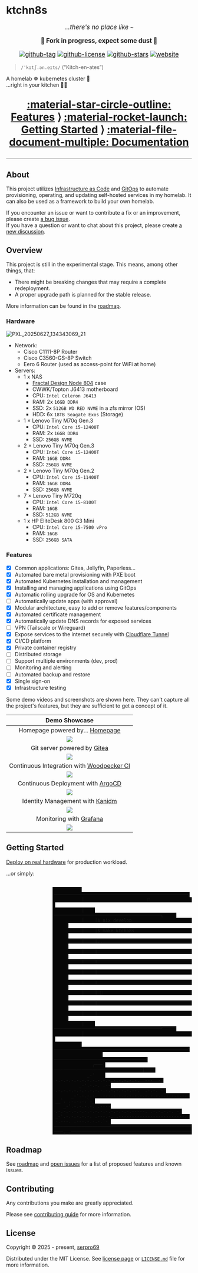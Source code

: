 # ktchn8s

<div markdown="1" style="text-align: center; font-size: 1.2em;">

_...there's no place like_ `~`

<b>🚧 Fork in progress, expect some dust 🚧</b>

[![github-tag](https://img.shields.io/github/v/tag/serpro69/ktchn8s?style=for-the-badge&logo=semver&logoColor=white)](https://github.com/serpro69/ktchn8s/tags)
[![github-license](https://img.shields.io/github/license/serpro69/ktchn8s?style=for-the-badge&logo=unlicense&logoColor=white)](https://opensource.org/license/mit)
[![github-stars](https://img.shields.io/github/stars/serpro69/ktchn8s?logo=github&logoColor=white&color=gold&style=for-the-badge)](https://github.com/serpro69/ktchn8s)
[![website](https://img.shields.io/website?label=docs&logo=gitbook&logoColor=white&style=for-the-badge&url=https%3A%2F%2Fserpro69.github.io/ktchn8s)](https://serpro69.github.io/ktchn8s)

</div>

> `/ˈkɪtʃ.ən.eɪts/` (“Kitch-en-ates”)

A homelab ☸️ kubernetes cluster 👾
<br>...right in your kitchen 🚀💥

<div markdown="1" style="text-align: center; font-size: 2em;">

**[:material-star-circle-outline: Features](#features) ⟩ [:material-rocket-launch: Getting Started](#getting-started) ⟩ [:material-file-document-multiple: Documentation](https://serpro69.github.io/ktchn8s/latest)**

</div>

---

## About

This project utilizes [Infrastructure as Code](https://en.wikipedia.org/wiki/Infrastructure_as_code) and [GitOps](https://www.weave.works/technologies/gitops) to automate provisioning, operating, and updating self-hosted services in my homelab.
It can also be used as a framework to build your own homelab.

If you encounter an issue or want to contribute a fix or an improvement, please create [a bug issue](https://github.com/serpro69/ktchn8s/issues/new?template=bug.md).
<br>If you have a question or want to chat about this project, please create [a new discussion](https://github.com/serpro69/ktchn8s/discussions/new/choose).

## Overview

This project is still in the experimental stage. This means, among other things, that:

- There might be breaking changes that may require a complete redeployment.
- A proper upgrade path is planned for the stable release.

More information can be found in the [roadmap](https://serpro69.github.io/ktchn8s/latest/info/roadmap/).

### Hardware

![PXL_20250627_134343069_21](assets/images/readme/PXL_20250627_134343069_21.jpg)

- Network:
    - Cisco C1111-8P Router
    - Cisco C3560-GS-8P Switch
    - Eero 6 Router (used as access-point for WiFi at home)
- Servers:
    - 1 x NAS
        - [Fractal Design Node 804](https://www.fractal-design.com/products/cases/node/node-804/black/) case
        - CWWK/Topton J6413 motherboard
        - CPU: `Intel Celeron J6413`
        - RAM: 2x `16GB DDR4`
        - SSD: 2x `512GB WD RED NVME` in a zfs mirror (OS)
        - HDD: 6x `18TB Seagate Exos` (Storage)
    - 1 × Lenovo Tiny M70q Gen.3
        - CPU: `Intel Core i5-12400T`
        - RAM: 2x `16GB DDR4`
        - SSD: `256GB NVME`
    - 2 × Lenovo Tiny M70q Gen.3
        - CPU: `Intel Core i5-12400T`
        - RAM: `16GB DDR4`
        - SSD: `256GB NVME`
    - 2 × Lenovo Tiny M70q Gen.2
        - CPU: `Intel Core i5-11400T`
        - RAM: `16GB DDR4`
        - SSD: `256GB NVME`
    - 7 × Lenovo Tiny M720q
        - CPU: `Intel Core i5-8100T`
        - RAM: `16GB`
        - SSD: `512GB NVME`
    - 1 x HP EliteDesk 800 G3 Mini
        - CPU: `Intel Core i5-7500 vPro`
        - RAM: `16GB`
        - SSD: `256GB SATA`

### Features

- [x] Common applications: Gitea, Jellyfin, Paperless...
- [x] Automated bare metal provisioning with PXE boot
- [x] Automated Kubernetes installation and management
- [x] Installing and managing applications using GitOps
- [x] Automatic rolling upgrade for OS and Kubernetes
- [ ] Automatically update apps (with approval)
- [x] Modular architecture, easy to add or remove features/components
- [x] Automated certificate management
- [x] Automatically update DNS records for exposed services
- [ ] VPN (Tailscale or Wireguard)
- [x] Expose services to the internet securely with [Cloudflare Tunnel](https://www.cloudflare.com/products/tunnel/)
- [x] CI/CD platform
- [x] Private container registry
- [ ] Distributed storage
- [ ] Support multiple environments (dev, prod)
- [ ] Monitoring and alerting
- [ ] Automated backup and restore
- [x] Single sign-on
- [x] Infrastructure testing

Some demo videos and screenshots are shown here.
They can't capture all the project's features, but they are sufficient to get a concept of it.

| Demo Showcase                                                           |
| :--:                                                                    |
| Homepage powered by... [Homepage](https://gethomepage.dev)              |
| [![][homepage-demo]][homepage-demo]                                     |
| Git server powered by [Gitea](https://gitea.io/en-us)                   |
| [![][gitea-demo]][gitea-demo]                                           |
| Continuous Integration with [Woodpecker CI](https://woodpecker-ci.org/) |
| [![][woodpecker-demo]][woodpecker-demo]                                 |
| Continuous Deployment with [ArgoCD](https://argoproj.github.io/cd)      |
| [![][argocd-demo]][argocd-demo]                                         |
| Identity Management with [Kanidm](https://kanidm.com/)                  |
| [![][kanidm-demo]][kanidm-demo]                                         |
| Monitoring with [Grafana](https://grafana.com/)                         |
| [![][grafana-demo]][grafana-demo]                                       |

[homepage-demo]: assets/images/readme/460288104-8b2680c1-53e1-47c5-818d-08d3502f144b.png
[gitea-demo]: assets/images/readme/460288220-f3775815-6c55-4086-b15a-8e0562e5d6a6.png
[woodpecker-demo]: assets/images/readme/463804608-70b7e19f-22a3-4d95-aad1-da389d90c53e.png
[argocd-demo]: assets/images/readme/460288182-bdd91804-2e10-4910-8cf6-afa15e433178.png
[kanidm-demo]: assets/images/readme/468351420-81c1da79-31ab-4120-b9e8-dc52c94b0fde.png
[grafana-demo]: assets/images/readme/468351854-a4a53ec5-cb0d-4513-be81-fd646ae66d55.png

## Getting Started

[Deploy on real hardware](https://serpro69.github.io/ktchn8s/latest/installation/production) for production workload.

...or simply:

<pre style="margin-left: 25%; margin-right: auto;">
<code style="background-color: #070707;">
           ╭──────────────────────────────────────────────────╮
           │                        🐧                        │
           │    ╭────────────────────────────────────────╮    │
           │    │$ nix develop                           │    │
           │    │$ make ktchn8s                          │    │
           │    │...                                     │    │
           │    │                                        │    │
           │    │                                        │    │
           │    │                                        │    │
           │    │                                        │    │
           │    │ 🚀                                     │    │
           │    │                                        │    │
           │    │                                        │    │
           │    ╰────────────────────────────────────────╯    │
           │                                                  │
           ╰──────────────────────────────────────────────────╯
                   ╰──────────────────────────────────╯
               ╭───|──────────────────────────────────|───╮
             _-'    .-.-.-.-.-.-.-.-.-.-.-.-.-.-.-.-.  --- `-_
          _-'.-.-. .---.-.-.-.-.-.-.-.-.-.-.-.-.-.-.--.  .-.-.`-_
       _-'.-.-.-. .---.-.-.-.-.-.-.-.-.-.-.-.-.-.-.-`__`. .-.-.-.`-_
    _-'.-.-.-.-. .-----.-.-.-.-.-.-.-.-.-.-.-.-.-.-.-----. .-.-.-.-.`-_
 _-'.-.-.-.-.-. .---.-. .-------------------------. .-.---. .---.-.-.-.`-_
╭─────────────────────────────────────────────────────────────────────────╮
╰───._.─────────────────────────────────────────────────────────────._.───╯
</code></pre>

## Roadmap

See [roadmap](https://serpro69.github.io/ktchn8s/latest/info/roadmap/) and [open issues](https://github.com/serpro69/ktchn8s/issues) for a list of proposed features and known issues.

## Contributing

Any contributions you make are greatly appreciated.

Please see [contributing guide](https://serpro69.github.io/ktchn8s/latest/info/contributing/) for more information.

## License

Copyright &copy; 2025 - present, [serpro69](https://github.com/serpro69)

Distributed under the MIT License.
See [license page](https://serpro69.github.io/ktchn8s/latest/info/license) or [`LICENSE.md`](https://github.com/serpro69/ktchn8s/blob/master/LICENSE.md) file for more information.
